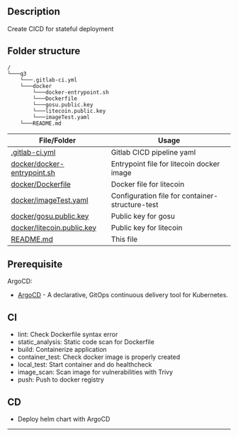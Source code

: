 ## Description
Create CICD for stateful deployment

## Folder structure
```
/
└───q3
    └───.gitlab-ci.yml
    └───docker
        └───docker-entrypoint.sh
        └───Dockerfile
        └───gosu.public.key
        └───litecoin.public.key
        └───imageTest.yaml
    └───README.md
```

| File/Folder | Usage |
| ------ | ------ |
| [.gitlab-ci.yml](./.gitlab-ci.yml) | Gitlab CICD pipeline yaml |
| [docker/docker-entrypoint.sh](./docker/docker-entrypoint.sh) | Entrypoint file for litecoin docker image |
| [docker/Dockerfile](./docker/Dockerfile) | Docker file for litecoin |
| [docker/imageTest.yaml](./docker/imageTest.yaml) | Configuration file for container-structure-test |
| [docker/gosu.public.key](./docker/gosu.public.key) | Public key for gosu |
| [docker/litecoin.public.key](./docker/litecoin.public.key) | Public key for litecoin |
| [README.md](./README.md) | This file |

## Prerequisite
ArgoCD:
- [ArgoCD](https://argo-cd.readthedocs.io/en/stable/) - A declarative, GitOps continuous delivery tool for Kubernetes.

## CI
- lint: Check Dockerfile syntax error
- static_analysis: Static code scan for Dockerfile 
- build: Containerize application
- container_test: Check docker image is properly created
- local_test: Start container and do healthcheck
- image_scan: Scan image for vulnerabilities with Trivy
- push: Push to docker registry

## CD
- Deploy helm chart with ArgoCD

----------------------------------------------



